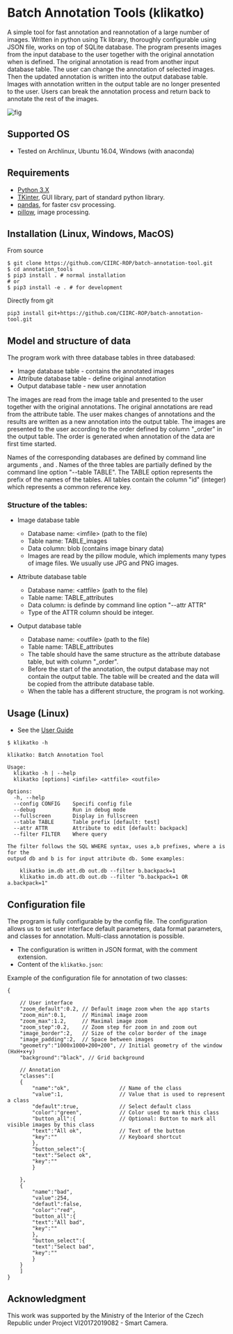 # Batch Annotation Tools (klikatko)

A simple tool for fast annotation and reannotation of a large number of images. Written in python using Tk library, thoroughly configurable using JSON file, works on top of SQLite database. The program presents images from the input database to the user together with the original annotation when is defined. The original annotation is read from another input database table. The user can change the annotation of selected images. Then the updated annotation is written into the output database table. Images with annotation written in the output table are no longer presented to the user. Users can break the annotation process and return back to annotate the rest of the images.

![fig](fig/screencap.gif)

## Supported OS

- Tested on Archlinux, Ubuntu 16.04, Windows (with anaconda)

## Requirements

 - [Python 3.X](https://www.python.org)
 - [TKinter](https://docs.python.org/3.6/library/tkinter.html), GUI library,  part of standard python library.
 - [pandas](https://pandas.pydata.org/), for faster csv processing.
 - [pillow](http://python-pillow.org/), image processing.

## Installation (Linux, Windows, MacOS)

From source
```shell
$ git clone https://github.com/CIIRC-ROP/batch-annotation-tool.git
$ cd annotation_tools
$ pip3 install . # normal installation
# or
$ pip3 install -e . # for development
```

Directly from git
```shell
pip3 install git+https://github.com/CIIRC-ROP/batch-annotation-tool.git
```
## Model and structure of data

The program work with three database tables in three databased:

- Image database table - contains the annotated images
- Attribute database table - define original annotation
- Output database table - new user annotation 

The images are read from the image table and presented to the user together with the original annotations. The original annotations are read from the attribute table. The user makes changes of annotations and the results are written as a new annotation into the output table. The images are presented to the user according to the order defined by column "_order" in the output table. The order is generated when annotation of the data are first time started.

Names of the corresponding databases are defined by command line arguments <imfile>, <attfile> and <outfile>. Names of the three tables are partially defined by the command line option "--table TABLE". The TABLE option represents the prefix of the names of the tables. All tables contain the column "id" (integer) which represents a common reference key.

### Structure of the tables:

- Image database table
  - Database name: \<imfile\> (path to the file)
  - Table name: TABLE_images
  - Data column: blob (contains image binary data)
  - Images are read by the pillow module, which implements many types of image files. We usually use JPG and PNG images.
    
- Attribute database table
  - Database name: \<attfile\> (path to the file)
  - Table name: TABLE_attributes
  - Data column: is definde by command line option "--attr ATTR"
  - Type of the ATTR column should be integer.
    
- Output database table
  - Database name: \<outfile\> (path to the file)
  - Table name: TABLE_attributes
  - The table should have the same structure as the attribute database table, but with column "_order".
  - Before the start of the annotation, the output database may not contain the output table. The table will be created and the data will be copied from the attribute database table.
  - When the table has a different structure, the program is not working.

## Usage (Linux)

- See the [User Guide](user_guide.md)

```
$ klikatko -h

klikatko: Batch Annotation Tool

Usage:
  klikatko -h | --help
  klikatko [options] <imfile> <attfile> <outfile>

Options:
  -h, --help
  --config CONFIG    Specifi config file
  --debug            Run in debug mode
  --fullscreen       Display in fullscreen
  --table TABLE      Table prefix [default: test]
  --attr ATTR        Attribute to edit [default: backpack]
  --filter FILTER    Where query

The filter follows the SQL WHERE syntax, uses a,b prefixes, where a is for the
outpud db and b is for input attribute db. Some examples:

    klikatko im.db att.db out.db --filter b.backpack=1
    klikatko im.db att.db out.db --filter "b.backpack=1 OR a.backpack=1"
```

## Configuration file

The program is fully configurable by the config file. 
The configuration allows us to set user interface default 
parameters, data format parameters, and classes for annotation. 
Multi-class annotation is possible.

- The configuration is written in JSON format, with the comment extension.
- Content of the `klikatko.json`:

Example of the configuration file for annotation of two classes:
```
{

    // User interface
    "zoom_default":0.2, // Default image zoom when the app starts
    "zoom_min":0.1,     // Minimal image zoom
    "zoom_max":1.2,     // Maximal image zoom
    "zoom_step":0.2,    // Zoom step for zoom in and zoom out
    "image_border":2,   // Size of the color border of the image
    "image_padding":2,  // Space between images
    "geometry":"1000x1000+200+200", // Initial geometry of the window (HxH+x+y)
    "background":"black", // Grid background

    // Annotation
    "classes":[
	{
	    "name":"ok",                // Name of the class
	    "value":1,                  // Value that is used to represent a class
	    "default":true,             // Select default class
	    "color":"green",            // Color used to mark this class
	    "button_all":{              // Optional: Button to mark all visible images by this class
		"text":"All ok",            // Text of the button
		"key":""                    // Keyboard shortcut
	    },
	    "button_select":{
		"text":"Select ok",
		"key":""
	    }

	},
	{
	    "name":"bad",
	    "value":254,
	    "defautl":false,
	    "color":"red",
	    "button_all":{
		"text":"All bad",
		"key":""
	    },
	    "button_select":{
		"text":"Select bad",
		"key":""
	    }
	}
    ]
}

```

## Acknowledgment

This work was supported by the Ministry of the Interior of the Czech Republic 
under Project VI20172019082 - Smart Camera.

